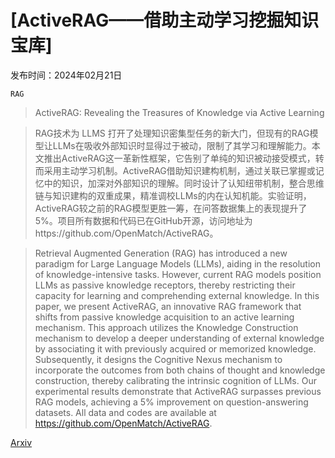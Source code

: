 # [ActiveRAG——借助主动学习挖掘知识宝库]

发布时间：2024年02月21日

`RAG`

> ActiveRAG: Revealing the Treasures of Knowledge via Active Learning

> RAG技术为 LLMS 打开了处理知识密集型任务的新大门，但现有的RAG模型让LLMs在吸收外部知识时显得过于被动，限制了其学习和理解能力。本文推出ActiveRAG这一革新性框架，它告别了单纯的知识被动接受模式，转而采用主动学习机制。ActiveRAG借助知识建构机制，通过关联已掌握或记忆中的知识，加深对外部知识的理解。同时设计了认知纽带机制，整合思维链与知识建构的双重成果，精准调校LLMs的内在认知机能。实验证明，ActiveRAG较之前的RAG模型更胜一筹，在问答数据集上的表现提升了5%。项目所有数据和代码已在GitHub开源，访问地址为https://github.com/OpenMatch/ActiveRAG。

> Retrieval Augmented Generation (RAG) has introduced a new paradigm for Large Language Models (LLMs), aiding in the resolution of knowledge-intensive tasks. However, current RAG models position LLMs as passive knowledge receptors, thereby restricting their capacity for learning and comprehending external knowledge. In this paper, we present ActiveRAG, an innovative RAG framework that shifts from passive knowledge acquisition to an active learning mechanism. This approach utilizes the Knowledge Construction mechanism to develop a deeper understanding of external knowledge by associating it with previously acquired or memorized knowledge. Subsequently, it designs the Cognitive Nexus mechanism to incorporate the outcomes from both chains of thought and knowledge construction, thereby calibrating the intrinsic cognition of LLMs. Our experimental results demonstrate that ActiveRAG surpasses previous RAG models, achieving a 5% improvement on question-answering datasets. All data and codes are available at https://github.com/OpenMatch/ActiveRAG.

[Arxiv](https://arxiv.org/abs/2402.13547)